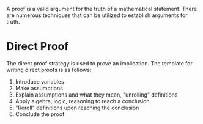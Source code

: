 A proof is a valid argument for the truth of a mathematical statement. There are numerous techniques that can be utilized to establish arguments for truth. 

# Direct Proof
The direct proof strategy is used to prove an implication. The template for writing direct proofs is as follows:
1) Introduce variables
2) Make assumptions
3) Explain assumptions and what they mean, "unrolling" definitions
4) Apply algebra, logic, reasoning to reach a conclusion
5) "Reroll" definitions upon reaching the conclusion
6) Conclude the proof

